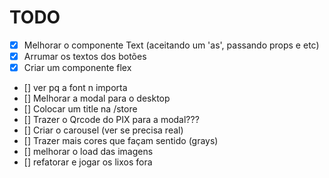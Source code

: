 # TODO

- [x] Melhorar o componente Text (aceitando um 'as', passando props e etc)
- [x] Arrumar os textos dos botões
- [x] Criar um componente flex
- [] ver pq a font n importa
- [] Melhorar a modal para o desktop
- [] Colocar um title na /store
- [] Trazer o Qrcode do PIX para a modal???
- [] Criar o carousel (ver se precisa real)
- [] Trazer mais cores que façam sentido (grays)
- [] melhorar o load das imagens
- [] refatorar e jogar os lixos fora
